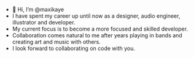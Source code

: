 - 👋 Hi, I’m @maxikaye
- I have spent my career up until now as a designer, audio engineer, illustrator and developer.
- My current focus is to become a more focused and skilled developer.
- Collaboration comes natural to me after years playing in bands and creating art and music with others.
- I look forward to collaborating on code with you.

<!---
maxikaye/maxikaye is a ✨ special ✨ repository because its `README.md` (this file) appears on your GitHub profile.
You can click the Preview link to take a look at your changes.
--->
